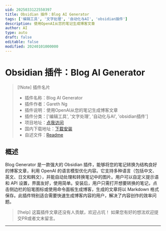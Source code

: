 ```yaml
---
uid: 2025033122550397
title: Obsidian 插件：Blog AI Generator
tags: ['编辑工具', '文字处理', '自动化与AI', 'obsidian插件']
description: 使用OpenAI从您的笔记生成博客文章
author: AI
type: auto
draft: false
editable: false
modified: 20240101000000
---
```


# Obsidian 插件：Blog AI Generator

> [!Note] 插件名片
> - 插件名称：Blog AI Generator
> - 插件作者：Gareth Ng
> - 插件说明：使用OpenAI从您的笔记生成博客文章
> - 插件分类：['编辑工具', '文字处理', '自动化与AI', 'obsidian插件']
> - 项目地址：[点我访问](https://github.com/garethng/obsidian-blog-generator)
> - 国内下载地址：[下载安装](https://pkmer.cn/products/plugin/pluginMarket/?ai-blog-generator)
> - 自述文件：[Readme](https://ghproxy.net/https://raw.githubusercontent.com/garethng/obsidian-blog-generator/main/README.md)



## 概述

Blog Generator 是一款强大的 Obsidian 插件，能够将您的笔记转换为结构良好的博客文章，利用 OpenAI 的语言模型优化内容。它支持多种语言（包括中文、英文、日文和韩文），并能自动处理和转换笔记中的图片。用户可以自定义提示语和 API 设置，界面友好，使用简单。安装后，用户只需打开想要转换的笔记，点击侧边栏的铅笔图标或使用命令面板生成博客，生成的文章将以 Markdown 格式保存。此插件特别适合需要快速生成博客内容的用户，解决了内容创作的效率问题。


> [!help] 
> 这篇插件文章还没有人贡献，欢迎占坑！
> 如果您有好的想法欢迎提交PR或者文末留言。
> 

---



